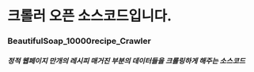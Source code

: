 <h1>크롤러 오픈 소스코드입니다.</h1>
<h3>BeautifulSoap_10000recipe_Crawler</h3>
<h5>정적 웹페이지 만개의 레시피 매거진 부분의 데이터들을 크롤링하게 해주는 소스코드</h5>
<br />
